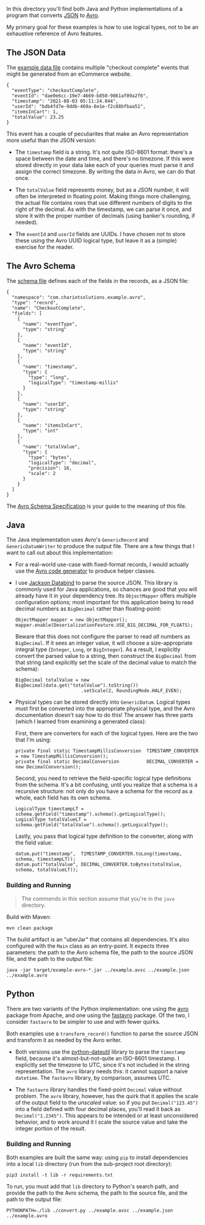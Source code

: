 In this directory you'll find both Java and Python implementations of a program that converts
[JSON](https://www.json.org/json-en.html) to [Avro](https://avro.apache.org/).

My primary goal for these examples is how to use logical types, not to be an exhaustive
reference of Avro features.


## The JSON Data

The [example data file](example.json) contains multiple "checkout complete" events that might
be generated from an eCommerce website.

```
{
  "eventType": "checkoutComplete",
  "eventId": "dae0e6cc-19e7-4669-b850-9861af09a2f6",
  "timestamp": "2021-08-03 05:11:24.044",
  "userId": "bdb4fd7e-9ddb-469a-8e1e-f2c88bfbaa51",
  "itemsInCart": 1,
  "totalValue": 23.25
}
```

This event has a couple of peculiarites that make an Avro representation more useful than the
JSON version:

* The `timestamp` field is a string. It's not quite ISO-8601 format: there's a space between
  the date and time, and there's no timezone. If this were stored directly in your data lake
  each of your queries must parse it and assign the correct timezone. By writing the data in
  Avro, we can do that once.

* The `totalValue` field represents money, but as a JSON number, it will often be interpreted
  in floating point. Making things more challenging, the actual file contains rows that use
  different numbers of digits to the right of the decimal. As with the timestamp, we can parse
  it once, and store it with the proper number of decimals (using banker's rounding, if needed).

* The `eventId` and `userId` fields are UUIDs. I have chosen _not_ to store these using the
  Avro UUID logical type, but leave it as a (simple) exercise for the reader.


## The Avro Schema

The [schema file](example.avsc) defines each of the fields in the records, as a JSON file:

```
{
  "namespace": "com.chariotsolutions.example.avro",
  "type": "record",
  "name": "CheckoutComplete",
  "fields": [
    {
      "name": "eventType",
      "type": "string"
    },
    {
      "name": "eventId",
      "type": "string"
    },
    {
      "name": "timestamp",
      "type": {
        "type": "long",
        "logicalType": "timestamp-millis"
      }
    },
    {
      "name": "userId",
      "type": "string"
    },
    {
      "name": "itemsInCart",
      "type": "int"
    },
    {
      "name": "totalValue",
      "type": {
        "type": "bytes",
        "logicalType": "decimal",
        "precision": 16,
        "scale": 2
      }
    }
  ]
}
```

The [Avro Schema Specification](https://avro.apache.org/docs/1.11.1/specification/) is your
guide to the meaning of this file.


## Java

The Java implementation uses Avro's `GenericRecord` and `GenericDatumWriter` to produce the
output file. There are a few things that I want to call out about this implementation:

* For a real-world use-case with fixed-format records, I would actually use the
  [Avro code generator](https://avro.apache.org/docs/1.11.1/getting-started-java/#serializing-and-deserializing-with-code-generation)
  to produce helper classes.

* I use [Jackson Databind](https://github.com/FasterXML/jackson-databind) to parse the
  source JSON. This library is commonly used for Java applications, so chances are good
  that you will already have it in your dependency tree. Its `ObjectMapper` offers
  multiple configuration options; most important for this application being to read
  decimal numbers as `BigDecimal` rather than floating-point:

  ```
  ObjectMapper mapper = new ObjectMapper();
  mapper.enable(DeserializationFeature.USE_BIG_DECIMAL_FOR_FLOATS);
  ```

  Beware that this does not configure the parser to read _all_ numbers as `BigDecimal`.
  If it sees an integer value, it will choose a size-appropriate integral type
  (`Integer`, `Long`, or `BigInteger`). As a result, I explicitly convert the parsed
  value to a string, then construct the `BigDecimal` from that string (and explicitly
  set the scale of the decimal value to match the schema):


  ```
  BigDecimal totalValue = new BigDecimal(data.get("totalValue").toString())
                          .setScale(2, RoundingMode.HALF_EVEN);
  ```

* Physical types can be stored directly into `GenericDatum`. Logical types must first
  be converted into the appropriate physical type, and the Avro documentation doesn't
  say how to do this! The answer has three parts (which I learned from examining a
  generated class):

  First, there are converters for each of the logical types. Here are the two that I'm
  using:

  ```
  private final static TimestampMillisConversion  TIMESTAMP_CONVERTER = new TimestampMillisConversion();
  private final static DecimalConversion          DECIMAL_CONVERTER = new DecimalConversion();
  ```

  Second, you need to retrieve the field-specific logical type definitions from the
  schema. It's a bit confusing, until you realize that a schema is a recursive structure:
  not only do you have a schema for the record as a whole, each field has its own schema.

  ```
  LogicalType timestampLT = schema.getField("timestamp").schema().getLogicalType();
  LogicalType totalValueLT = schema.getField("totalValue").schema().getLogicalType();
  ```

  Lastly, you pass that logical type definition to the converter, along with the field value:

  ```
  datum.put("timestamp",  TIMESTAMP_CONVERTER.toLong(timestamp, schema, timestampLT));
  datum.put("totalValue", DECIMAL_CONVERTER.toBytes(totalValue, schema, totalValueLT));
  ```

### Building and Running

> The commends in this section assume that you're in the `java` directory.

Build with Maven:

```
mvn clean package
```

The build artifact is an "uberJar" that contains all dependencies. It's also configured with
the `Main` class as an entry-point. It expects three parameters: the path to the Avro schema
file, the path to the source JSON file, and the path to the output file:

```
java -jar target/example-avro-*.jar ../example.avsc ../example.json ../example.avro
```


## Python

There are two variants of the Python implementation: one using the
[avro](https://avro.apache.org/docs/1.11.1/getting-started-python/) package from Apache,
and one using the [fastavro](https://fastavro.readthedocs.io/en/latest/) package. Of the
two, I consider `fastavro` to be simpler to use and with fewer quirks. 

Both examples use a `transform_record()` function to parse the source JSON and transform
it as needed by the Avro writer. 

*  Both versions use the [python-dateutil](https://pypi.org/project/python-dateutil/)
   library to parse the `timestamp` field, because it's almost-but-not-quite an ISO-8601
   timestamp. I explicitly set the timezone to UTC, since it's not included in the string
   representation. The `avro` library needs this: it cannot support a naive `datetime`.
   The `fastavro` library, by comparison, assumes UTC.

*  The `fastavro` library handles the fixed-point `Decimal` value without problem. The
   `avro` library, however, has the quirk that it applies the scale of the output field
   to the _unscaled_ value: so if you put `Decimal("123.45")` into a field defined with
   four decimal places, you'll read it back as `Decimal("1.2345")`. This appears to be
   intended or at least unconsidered behavior, and to work around it I scale the source
   value and take the integer portion of the result.


### Building and Running

Both examples are built the same way: using `pip` to install dependencies into a local
`lib` directory (run from the sub-project root directory):

```
pip3 install -t lib -r requirements.txt
```

To run, you must add that `lib` directory to Python's search path, and provide the path
to the Avro schema, the path to the source file, and the path to the output file:

```
PYTHONPATH=./lib ./convert.py ../example.avsc ../example.json ../example.avro
```
